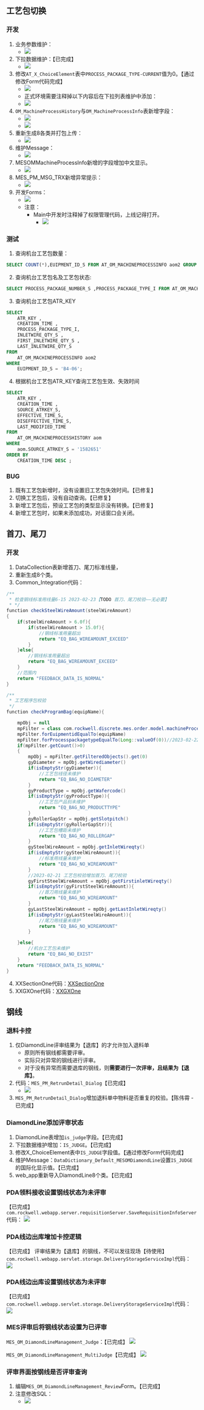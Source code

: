 ## 工艺包切换

### 开发

1. 业务参数维护：
	- ![](attachments/Pasted%20image%2020230306082623.png)
2. 下拉数据维护：【已完成】
	- ![](attachments/Pasted%20image%2020230306082748.png)
3. 修改`AT_X_ChoiceElement`表中`PROCESS_PACKAGE_TYPE-CURRENT`值为0。【通过修改Form代码完成】
	- ![](attachments/Pasted%20image%2020230306083112.png)
	- 正式环境需要注释掉以下内容后在下拉列表维护中添加：
	- ![](attachments/Pasted%20image%2020230307131447.png)
4. `OM_MachineProcessHistory`与`OM_MachineProcessInfo`表新增字段：
	- ![](attachments/Pasted%20image%2020230306084319.png)
	- ![](attachments/Pasted%20image%2020230306083734.png)
2. 重新生成8各类并打包上传：
	- ![](attachments/Pasted%20image%2020230306085239.png)
3. 维护Message：
	- ![](attachments/Pasted%20image%2020230306092944.png)
4. MESOMMachineProcessInfo新增的字段增加中文显示。
	- ![](attachments/Pasted%20image%2020230306102739.png)
5. MES_PM_MSG_TRX新增异常提示：
	- ![](attachments/Pasted%20image%2020230306102925.png)
6. 开发Forms：
	- ![](attachments/Pasted%20image%2020230306085711.png)
	- 注意：
		- Main中开发时注释掉了权限管理代码，上线记得打开。
			- ![](attachments/Pasted%20image%2020230306085924.png)

### 测试

1. 查询机台工艺包数量：
```sql
SELECT COUNT(*),EUIPMENT_ID_S FROM AT_OM_MACHINEPROCESSINFO aom2 GROUP BY EUIPMENT_ID_S order BY EUIPMENT_ID_S ;
```
2. 查询机台工艺包名及工艺包状态:
```sql
SELECT PROCESS_PACKAGE_NUMBER_S ,PROCESS_PACKAGE_TYPE_I FROM AT_OM_MACHINEPROCESSINFO aom WHERE EUIPMENT_ID_S = 'B4-06';
```
3. 查询机台工艺包ATR_KEY
```sql
SELECT
	ATR_KEY ,
	CREATION_TIME ,
	PROCESS_PACKAGE_TYPE_I,
	INLETWIRE_QTY_S ,
	FIRST_INLETWIRE_QTY_S ,
	LAST_INLETWIRE_QTY_S
FROM
	AT_OM_MACHINEPROCESSINFO aom2
WHERE
	EUIPMENT_ID_S = 'B4-06';
```
4. 根据机台工艺包ATR_KEY查询工艺包生效、失效时间
```sql
SELECT
	ATR_KEY ,
	CREATION_TIME ,
	SOURCE_ATRKEY_S,
	EFFECTIVE_TIME_S,
	DISEFFECTIVE_TIME_S,
	LAST_MODIFIED_TIME
FROM
	AT_OM_MACHINEPROCESSHISTORY aom
WHERE
	aom.SOURCE_ATRKEY_S = '1582651'
ORDER BY
	CREATION_TIME DESC ;
```

### BUG

1. 既有工艺包新增时，没有设置旧工艺包失效时间。【已修复】
2. 切换工艺包后，没有自动查询。【已修复】
3. 新增工艺包后，预设工艺包的类型显示没有转换。【已修复】
4. 新增工艺包时，如果未添加成功，对话窗口会关闭。

## 首刀、尾刀

### 开发

1. DataCollection表新增首刀、尾刀标准线量，
2. 重新生成8个类。
3. Common_Integration代码：

```java
/**      
 * 检查钢线标准用线量6-15 2023-02-23【TODO 首刀、尾刀校验——无必要】
 * */
function checkSteelWireAmount(steelWireAmount)
{
    if(steelWireAmount > 6.0f){
        if(steelWireAmount > 15.0f){
            //钢线标准用量超出
            return "EQ_BAG_WIREAMOUNT_EXCEED"
        }
    }else{
        //钢线标准用量超出
        return "EQ_BAG_WIREAMOUNT_EXCEED"
    }
    //范围内
    return "FEEDBACK_DATA_IS_NORMAL" 
}
```

```java
/**
 * 工艺程序包校验
 */
function checkProgramBag(equipName){

    mpObj = null
    mpFilter = class com.rockwell.discrete.mes.order.model.machineProcessInfo.MESOMMachineProcessInfoFilter()
    mpFilter.forEuipmentidEqualTo(equipName)
    mpFilter.forProcesspackagetypeEqualTo(Long::valueOf(0))//2023-02-22
    if(mpFilter.getCount()>0)
    {
        mpObj = mpFilter.getFilteredObjects().get(0)
        gyDiameter = mpObj.getWirediameter()
        if(isEmptyStr(gyDiameter)){
            //工艺包线径未维护
            return "EQ_BAG_NO_DIAMETER"
        }
        gyProductType = mpObj.getWafercode()
        if(isEmptyStr(gyProductType)){
            //工艺包产品别未维护
            return "EQ_BAG_NO_PRODUCTTYPE"
        }        
        gyRollerGapStr = mpObj.getSlotpitch()
        if(isEmptyStr(gyRollerGapStr)){
            //工艺包槽距未维护
            return "EQ_BAG_NO_ROLLERGAP"
        }
        gySteelWireAmount = mpObj.getInletWireqty()
        if(isEmptyStr(gySteelWireAmount)){
            //标准用线量未维护
            return "EQ_BAG_NO_WIREAMOUNT"
        }
        //2023-02-21 工艺包校验增加首刀、尾刀校验
        gyFirstSteelWireAmount = mpObj.getFirstinletWireqty()
        if(isEmptyStr(gyFirstSteelWireAmount)){
            //首刀用线量未维护
            return "EQ_BAG_NO_WIREAMOUNT"
        }
        gyLastSteelWireAmount = mpObj.getLastInletWireqty()
        if(isEmptyStr(gyLastSteelWireAmount)){
            //尾刀用线量未维护
            return "EQ_BAG_NO_WIREAMOUNT"
        }

    }else{
        //机台工艺包未维护
        return "EQ_BAG_NO_EXIST"
    }
    return "FEEDBACK_DATA_IS_NORMAL"
}
```
4. XXSectionOne代码：[XXSectionOne](file:D:/zhuyuqi2/Desktop/Event%20Sheets/XXGXOne.java)
5. XXGXOne代码：[XXGXOne](file:D:/zhuyuqi2/Desktop/Event%20Sheets/XXGXOne.java)

## 钢线

### 退料卡控

1.  仅DiamondLine评审结果为【退库】的才允许加入退料单
	- 原则所有钢线都需要评审。
	- 实际只对异常的钢线进行评审。
	- 对于没有异常而需要退库的钢线，则**需要进行一次评审，且结果为【退库】**。
2. 代码：`MES_PM_RetrunDetail_Dialog`【已完成】
	- ![](attachments/Pasted%20image%2020230306110125.png)
3. `MES_PM_RetrunDetail_Dialog`增加退料单中物料是否重复的校验。【陈伟霄 - 已完成】

### DiamondLine添加评审状态

1. DiamondLine表增加`is_judge`字段。【已完成】
2. 下拉数据维护增加：`IS_JUDGE`。【已完成】
3. 修改X_ChoiceElement表中`IS_JUDGE`字段值。【通过修改Form代码完成】
4. 维护Message：`DataDictionary_Default_MESOMDiamondLine`设置`IS_JUDGE`的国际化显示值。【已完成】
5. web_app重新导入DiamondLine8个类。【已完成】

### PDA领料接收设置钢线状态为未评审

【已完成】
`com.rockwell.webapp.server.requisitionServer.SaveRequisitionInfoServer`代码：
![](attachments/Pasted%20image%2020230306110736.png)

### PDA线边出库增加卡控逻辑

【已完成】
评审结果为【退库】的钢线，不可以发往现场【待使用】
`com.rockwell.webapp.servlet.storage.DeliveryStorageServiceImpl`代码：
![](attachments/Pasted%20image%2020230306111016.png)

### PDA线边出库设置钢线状态为未评审

【已完成】
`com.rockwell.webapp.servlet.storage.DeliveryStorageServiceImpl`代码：
![](attachments/Pasted%20image%2020230306111125.png)

### MES评审后将钢线状态设置为已评审

`MES_OM_DiamondLineManagement_Judge`：【已完成】
![](attachments/Pasted%20image%2020230306111404.png)

`MES_OM_DiamondLineManagement_MultiJudge`【已完成】
![](attachments/Pasted%20image%2020230306111432.png)

### 评审界面按钢线是否评审查询

1. 编辑`MES_OM_DiamondLineManagement_Review`Form。【已完成】
2. 注意修改SQL：
	- ![](attachments/Pasted%20image%2020230309093903.png)

